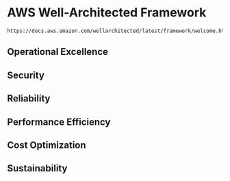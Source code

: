 # AWS Well-Architected Framework

```
https://docs.aws.amazon.com/wellarchitected/latest/framework/welcome.html
```

## Operational Excellence



## Security




## Reliability



## Performance Efficiency



## Cost Optimization



## Sustainability






